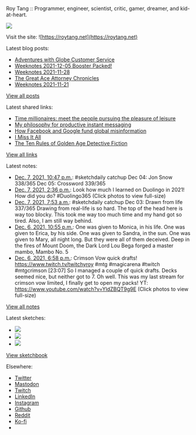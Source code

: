 Roy Tang :: Programmer, engineer, scientist, critic, gamer, dreamer, and kid-at-heart.

![](https://roytang.net/static/img/profile.jpg)

Visit the site: ![https://roytang.net](https://roytang.net)

Latest blog posts:

- [Adventures with Globe Customer Service](https://roytang.net/2021/12/globe-cs/)
- [Weeknotes 2021-12-05 Booster Packed!](https://roytang.net/2021/12/weeknotes-12-05/)
- [Weeknotes 2021-11-28](https://roytang.net/2021/11/weeknotes-11-28/)
- [The Great Ace Attorney Chronicles](https://roytang.net/2021/11/great-ace-attorney/)
- [Weeknotes 2021-11-21](https://roytang.net/2021/11/weeknotes-11-21/)

[View all posts](https://roytang.net/blog)

Latest shared links:

- [Time millionaires: meet the people pursuing the pleasure of leisure](https://roytang.net/2021/12/time-millionaires-meet-the-people-pursuing-the-pleasure-of-leisure/)
- [My philosophy for productive instant messaging](https://roytang.net/2021/11/d6e28b2791cb472886983200beaae65c/)
- [How Facebook and Google fund global misinformation](https://roytang.net/2021/11/902aca5511ea19f374a771ed7065c574/)
- [I Miss It All](https://roytang.net/2021/11/dac5ccfeacc874f4925140ef30e0f52a/)
- [The Ten Rules of Golden Age Detective Fiction](https://roytang.net/2021/11/the-ten-rules-of-golden-age-detective-fiction/)

[View all links](https://roytang.net/links)

Latest notes:

- [Dec. 7, 2021, 10:47 p.m.](https://roytang.net/2021/12/d8b1e3a56c5de43f7dfbb856353d72c9/): #sketchdaily catchup Dec 04: Jon Snow 338/365 Dec 05: Crossword 339/365
- [Dec. 7, 2021, 2:36 p.m.](https://roytang.net/2021/12/1468107156881051652/): Look how much I learned on Duolingo in 2021! How did you do? #Duolingo365 (Click photos to view full-size)
- [Dec. 7, 2021, 7:53 a.m.](https://roytang.net/2021/12/aa75c87d2b982d3101529f68249f0afb/): #sketchdaily catchup Dec 03: Drawn from life 337/365 Drawing from real-life is so hard. The top of the head here is way too blocky. This took me way too much time and my hand got so tired. Also, I am still way behind.
- [Dec. 6, 2021, 10:55 p.m.](https://roytang.net/2021/12/1467870306727788544/): One was given to Monica, in his life. One was given to Erica, by his side. One was given to Sandra, in the sun. One was given to Mary, all night long. But they were all of them deceived. Deep in the fires of Mount Doom, the Dark Lord Lou Bega forged a master mambo, Mambo No. 5
- [Dec. 6, 2021, 6:58 p.m.](https://roytang.net/2021/12/1467810740065157122/): Crimson Vow quick drafts! https://www.twitch.tv/twitchyroy #mtg #magicarena #twitch #mtgcrimson [23:07] So I managed a couple of quick drafts. Decks seemed nice, but neither got to 7. Oh well. This was my last stream for crimson vow limited, I finally get to open my packs! YT: https://www.youtube.com/watch?v=YldZBQT9g9E (Click photos to view full-size)

[View all notes](https://roytang.net/notes)

Latest sketches:


- ![](https://roytang.net/media/cache/89/b1/89b109b71a5c4276f51588480d3e56fe.jpg)
- ![](https://roytang.net/media/cache/4b/ac/4bacb5d784a7b7e9e02ab6fb7119fdba.jpg)
- ![](https://roytang.net/media/cache/c9/fc/c9fc1fde5a69ae5d96f28a9f43e61463.jpg)

[View sketchbook](https://roytang.net/albums/sketchbook)


Elsewhere:

- [Twitter](https://twitter.com/roytang)
- [Mastodon](https://mastodon.technology/@roytang)
- [Twitch](https://twitch.tv/twitchyroy)
- [LinkedIn](https://www.linkedin.com/in/roytang)
- [Instagram](https://instagram.com/roytang0400)
- [Github](https://github.com/roytang)
- [Reddit](https://reddit.com/u/hungryroy)
- [Ko-fi](https://ko-fi.com/roytang)
- [](mailto:hello@roytang.net)